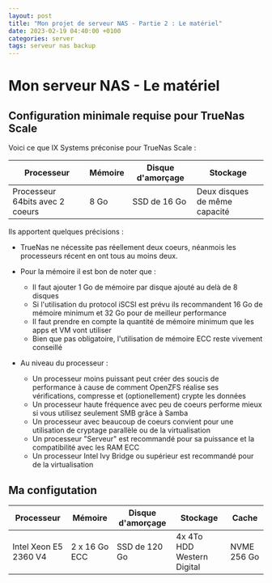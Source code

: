 ```yaml
---
layout: post
title: "Mon projet de serveur NAS - Partie 2 : Le matériel"
date: 2023-02-19 04:40:00 +0100
categories: server
tags: serveur nas backup
---
```


# Mon serveur NAS - Le matériel

## Configuration minimale requise pour TrueNas Scale

Voici ce que IX Systems préconise pour TrueNas Scale :

| Processeur                        | Mémoire   | Disque d'amorçage | Stockage                      |
| --------------------------------- | --------- | ----------------- | ----------------------------- |
| Processeur 64bits avec 2 coeurs   | 8 Go      | SSD de 16 Go      | Deux disques de même capacité |

Ils apportent quelques précisions :
- TrueNas ne nécessite pas réellement deux coeurs, néanmois les processeurs récent en ont tous au moins deux.
- Pour la mémoire il est bon de noter que :
    - Il faut ajouter 1 Go de mémoire par disque ajouté au delà de 8 disques
    - Si l'utilisation du protocol iSCSI est prévu ils recommandent 16 Go de mémoire minimum et 32 Go pour de meilleur performance
    - Il faut prendre en compte la quantité de mémoire minimum que les apps et VM vont utiliser
    - Bien que pas obligatoire, l'utilisation de mémoire ECC reste vivement conseillé

- Au niveau du processeur :
    - Un processeur moins puissant peut créer des soucis de performance à cause de comment OpenZFS réalise ses vérifications, compresse et (optionellement) crypte les données
    - Un processeur haute fréquence avec peu de coeurs performe mieux si vous utilisez seulement SMB grâce à Samba
    - Un processeur avec beaucoup de coeurs convient pour une utilisation de cryptage parallèle ou de la virtualisation
    - Un processeur "Serveur" est recommandé pour sa puissance et la compatibilité avec les RAM ECC
    - Un processeur Intel Ivy Bridge ou supérieur est recommandé pour de la virtualisation

## Ma configutation

| Processeur              | Mémoire           | Disque d'amorçage | Stockage                      | Cache       |
| ----------------------- | ----------------- | ----------------- | ----------------------------- | ----------- |
| Intel Xeon E5 2360 V4   | 2 x 16 Go ECC     | SSD de 120 Go     | 4x 4To HDD Western Digital    | NVME 256 Go |